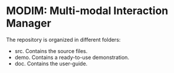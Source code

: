 # MODIM: Multi-modal Interaction Manager #

The repository is organized in different folders:

* src. Contains the source files.
* demo. Contains a ready-to-use demonstration.
* doc. Contains the user-guide.